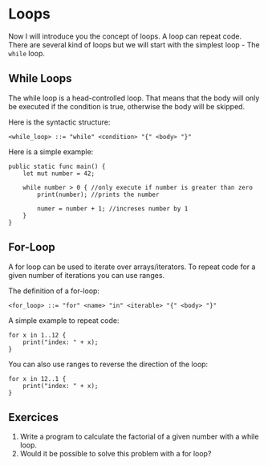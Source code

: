 # Loops

Now I will introduce you the concept of loops. A loop can repeat code. There are several kind of loops but we will start with the simplest loop - The `while` loop.

## While Loops

The while loop is a head-controlled loop. That means that the body will only be executed if the condition is true, otherwise the body will be skipped.

Here is the syntactic structure:
```ebnf
<while_loop> ::= "while" <condition> "{" <body> "}"
```

Here is a simple example:
```back
public static func main() {
    let mut number = 42;

    while number > 0 { //only execute if number is greater than zero
        print(number); //prints the number

        numer = number + 1; //increses number by 1
    }
}
```

## For-Loop

A for loop can be used to iterate over arrays/iterators. To repeat code for a given number of iterations you can use ranges. 

The definition of a for-loop:

```ebnf
<for_loop> ::= "for" <name> "in" <iterable> "{" <body> "}"
```

A simple example to repeat code:

```back
for x in 1..12 {
    print("index: " + x);
}
```

You can also use ranges to reverse the direction of the loop:

```back
for x in 12..1 {
    print("index: " + x);
}
```

## Exercices

1. Write a program to calculate the factorial of a given number with a while loop.
2. Would it be possible to solve this problem with a for loop?
